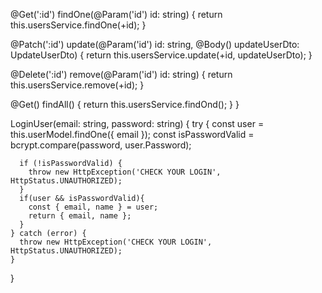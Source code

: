 
  @Get(':id')
  findOne(@Param('id') id: string) {
    return this.usersService.findOne(+id);
  }

  @Patch(':id')
  update(@Param('id') id: string, @Body() updateUserDto: UpdateUserDto) {
    return this.usersService.update(+id, updateUserDto);
  }

  @Delete(':id')
  remove(@Param('id') id: string) {
    return this.usersService.remove(+id);
  }

  @Get()
  findAll() {
    return this.usersService.findOnd();
  }
}




   LoginUser(email: string, password: string) {
    try {
      const user = this.userModel.findOne({ email });
      const isPasswordValid = bcrypt.compare(password, user.Password);

      if (!isPasswordValid) {
        throw new HttpException('CHECK YOUR LOGIN', HttpStatus.UNAUTHORIZED);
      }
      if(user && isPasswordValid){
        const { email, name } = user;
        return { email, name };
      }
    } catch (error) {
      throw new HttpException('CHECK YOUR LOGIN', HttpStatus.UNAUTHORIZED);
    }
  }
